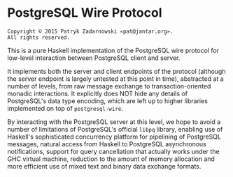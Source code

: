PostgreSQL Wire Protocol
========================

    Copyright © 2015 Patryk Zadarnowski «pat@jantar.org».
    All rights reserved.

This is a pure Haskell implementation of the PostgreSQL wire protocol
for low-level interaction between PostgreSQL client and server.

It implements both the server and client endpoints of the protocol
(although the server endpoint is largely untested at this point in time),
abstracted at a number of levels, from raw message exchange to
transaction-oriented monadic interactions. It explicitly does NOT
hide any details of PostgreSQL's data type encoding, which are left
up to higher libraries implemented on top of `postgresql-wire`.

By interacting with the PostgreSQL server at this level, we hope to
avoid a number of limitations of PostgreSQL's official `libpq` library,
enabling use of Haskell's sophisticated concurrency platform for
pipelining of PostgreSQL messages, natural access from Haskell
to PostgreSQL asynchronous notifications, support for query
cancellation that actually works under the GHC virtual machine,
reduction to the amount of memory allocation and more efficient
use of mixed text and binary data exchange formats.
